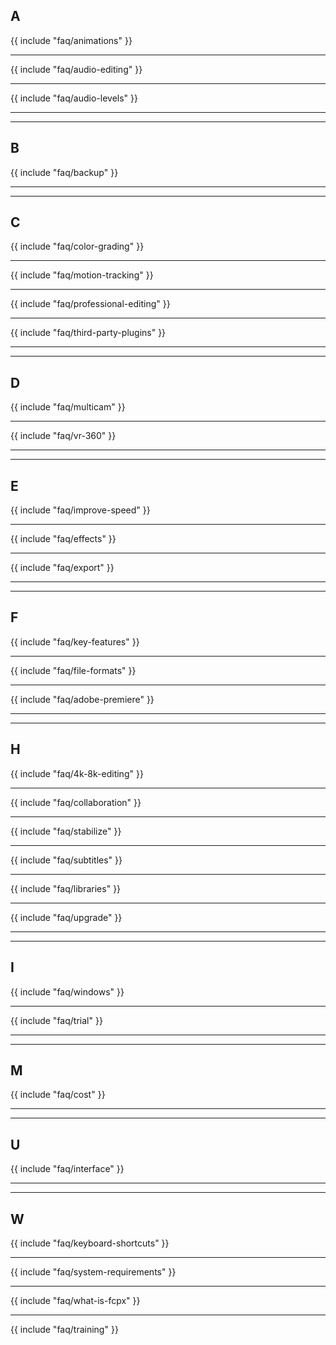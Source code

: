 ## A

{{ include "faq/animations" }}

---

{{ include "faq/audio-editing" }}

---

{{ include "faq/audio-levels" }}

---


---

## B

{{ include "faq/backup" }}

---


---

## C

{{ include "faq/color-grading" }}

---

{{ include "faq/motion-tracking" }}

---

{{ include "faq/professional-editing" }}

---

{{ include "faq/third-party-plugins" }}

---


---

## D

{{ include "faq/multicam" }}

---

{{ include "faq/vr-360" }}

---


---

## E

{{ include "faq/improve-speed" }}

---

{{ include "faq/effects" }}

---

{{ include "faq/export" }}

---


---

## F

{{ include "faq/key-features" }}

---

{{ include "faq/file-formats" }}

---

{{ include "faq/adobe-premiere" }}

---


---

## H

{{ include "faq/4k-8k-editing" }}

---

{{ include "faq/collaboration" }}

---

{{ include "faq/stabilize" }}

---

{{ include "faq/subtitles" }}

---

{{ include "faq/libraries" }}

---

{{ include "faq/upgrade" }}

---


---

## I

{{ include "faq/windows" }}

---

{{ include "faq/trial" }}

---


---

## M

{{ include "faq/cost" }}

---


---

## U

{{ include "faq/interface" }}

---


---

## W

{{ include "faq/keyboard-shortcuts" }}

---

{{ include "faq/system-requirements" }}

---

{{ include "faq/what-is-fcpx" }}

---

{{ include "faq/training" }}

